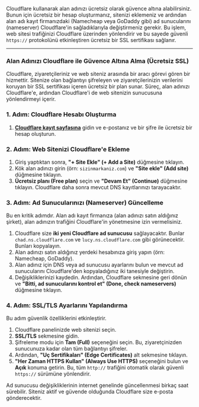 

Cloudflare kullanarak alan adınızı ücretsiz olarak güvence altına alabilirsiniz. Bunun için ücretsiz bir hesap oluşturmanız, sitenizi eklemeniz ve ardından alan adı kayıt firmanızdaki (Namecheap veya GoDaddy gibi) ad sunucularını (nameserver) Cloudflare'in sağladıklarıyla değiştirmeniz gerekir. Bu işlem, web sitesi trafiğinizi Cloudflare üzerinden yönlendirir ve bu sayede güvenli `https://` protokolünü etkinleştiren ücretsiz bir SSL sertifikası sağlanır.

-----

### Alan Adınızı Cloudflare ile Güvence Altına Alma (Ücretsiz SSL)

Cloudflare, ziyaretçileriniz ve web siteniz arasında bir aracı görevi gören bir hizmettir. Sitenize olan bağlantıyı şifreleyen ve ziyaretçilerinizin verilerini koruyan bir SSL sertifikası içeren ücretsiz bir plan sunar. Süreç, alan adınızı Cloudflare'e, ardından Cloudflare'i de web sitenizin sunucusuna yönlendirmeyi içerir.

### 1\. Adım: Cloudflare Hesabı Oluşturma

1.  **[Cloudflare kayıt sayfasına](https://www.google.com/search?q=https://dash.cloudflare.com/sign-up)** gidin ve e-postanız ve bir şifre ile ücretsiz bir hesap oluşturun.

### 2\. Adım: Web Sitenizi Cloudflare'e Ekleme

1.  Giriş yaptıktan sonra, **"+ Site Ekle" (+ Add a Site)** düğmesine tıklayın.
2.  Kök alan adınızı girin (örn: `sizinmarkaniz.com`) ve **"Site ekle" (Add site)** düğmesine tıklayın.
3.  **Ücretsiz planı (Free plan)** seçin ve **"Devam Et" (Continue)** düğmesine tıklayın. Cloudflare daha sonra mevcut DNS kayıtlarınızı tarayacaktır.

### 3\. Adım: Ad Sunucularınızı (Nameserver) Güncelleme

Bu en kritik adımdır. Alan adı kayıt firmanıza (alan adınızı satın aldığınız şirket), alan adınızın trafiğini Cloudflare'in yönetmesine izin vermelisiniz.

1.  Cloudflare size **iki yeni Cloudflare ad sunucusu** sağlayacaktır. Bunlar `chad.ns.cloudflare.com` ve `lucy.ns.cloudflare.com` gibi görünecektir. Bunları kopyalayın.
2.  Alan adınızı satın aldığınız yerdeki hesabınıza giriş yapın (örn: Namecheap, GoDaddy).
3.  Alan adınız için DNS veya ad sunucusu ayarlarını bulun ve mevcut ad sunucularını Cloudflare'den kopyaladığınız iki tanesiyle değiştirin.
4.  Değişikliklerinizi kaydedin. Ardından, Cloudflare sekmesine geri dönün ve **"Bitti, ad sunucularını kontrol et" (Done, check nameservers)** düğmesine tıklayın.

### 4\. Adım: SSL/TLS Ayarlarını Yapılandırma

Bu adım güvenlik özelliklerini etkinleştirir.

1.  Cloudflare panelinizde web sitenizi seçin.
2.  **SSL/TLS** sekmesine gidin.
3.  Şifreleme modu için **Tam (Full)** seçeneğini seçin. Bu, ziyaretçinizden sunucunuza kadar olan tüm bağlantıyı şifreler.
4.  Ardından, **"Uç Sertifikaları" (Edge Certificates)** alt sekmesine tıklayın.
5.  **"Her Zaman HTTPS Kullan" (Always Use HTTPS)** seçeneğini bulun ve **Açık** konuma getirin. Bu, tüm `http://` trafiğini otomatik olarak güvenli `https://` sürümüne yönlendirir.

Ad sunucusu değişikliklerinin internet genelinde güncellenmesi birkaç saat sürebilir. Siteniz aktif ve güvende olduğunda Cloudflare size e-posta gönderecektir.